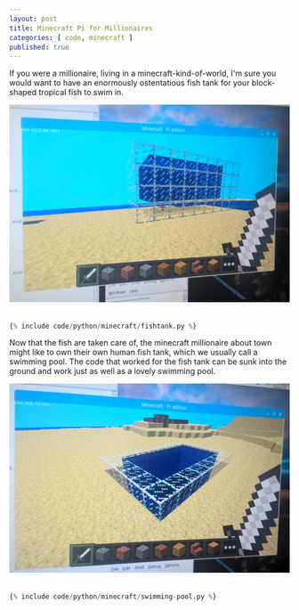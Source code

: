 ```yaml
---
layout: post
title: Minecraft Pi for Millionaires
categories: [ code, minecraft ]
published: true
---
```


If you were a millionaire, living in a minecraft-kind-of-world, I'm sure you would want to have an enormously ostentatious fish tank for your block-shaped
tropical fish to swim in.

<img src="/img/posts/minecraft-millionaires/fish-tank.jpg" alt="fish tank" class="u-max-full-width" />

```python

{% include code/python/minecraft/fishtank.py %}

```

Now that the fish are taken care of, the minecraft millionaire about town might like to own their own human fish tank, which we usually call a swimming pool. The code that worked for the fish tank can be sunk into the ground and work just as well as a lovely swimming pool.

<img src="/img/posts/minecraft-millionaires/swimming-pool.jpg" alt="swimming pool" class="u-max-full-width" />


```python

{% include code/python/minecraft/swimming-pool.py %}

```
